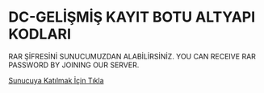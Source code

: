 # DC-GELİŞMİŞ KAYIT BOTU ALTYAPI KODLARI

RAR ŞİFRESİNİ SUNUCUMUZDAN ALABİLİRSİNİZ. 
YOU CAN RECEIVE RAR PASSWORD BY JOINING OUR SERVER.

   [Sunucuya Katılmak İçin Tıkla](https://discord.gg/phrBpeqk8s)
